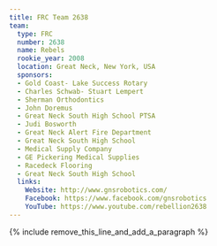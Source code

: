 ```yaml
---
title: FRC Team 2638
team:
  type: FRC
  number: 2638
  name: Rebels
  rookie_year: 2008
  location: Great Neck, New York, USA
  sponsors:
  - Gold Coast- Lake Success Rotary
  - Charles Schwab- Stuart Lempert
  - Sherman Orthodontics
  - John Doremus
  - Great Neck South High School PTSA
  - Judi Bosworth
  - Great Neck Alert Fire Department
  - Great Neck South High School
  - Medical Supply Company
  - GE Pickering Medical Supplies
  - Racedeck Flooring
  - Great Neck South High School
  links:
    Website: http://www.gnsrobotics.com/
    Facebook: https://www.facebook.com/gnsrobotics
    YouTube: https://www.youtube.com/rebellion2638
---
```


{% include remove_this_line_and_add_a_paragraph %}